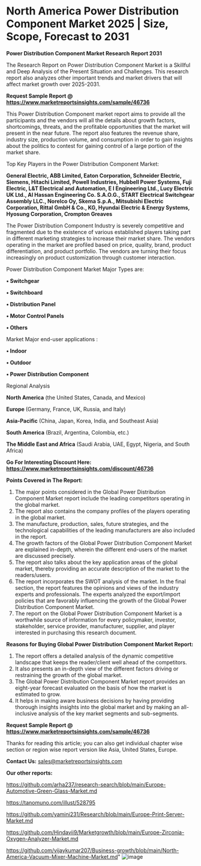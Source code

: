 # North America Power Distribution Component Market 2025 | Size, Scope, Forecast to 2031

<strong>Power Distribution Component Market Research Report 2031</strong>

The Research Report on Power Distribution Component Market is a Skillful and Deep Analysis of the Present Situation and Challenges. This research report also analyzes other important trends and market drivers that will affect market growth over 2025-2031.

<strong>Request Sample Report @ <a href=https://www.marketreportsinsights.com/sample/46736>https://www.marketreportsinsights.com/sample/46736</a></strong>

This Power Distribution Component market report aims to provide all the participants and the vendors will all the details about growth factors, shortcomings, threats, and the profitable opportunities that the market will present in the near future. The report also features the revenue share, industry size, production volume, and consumption in order to gain insights about the politics to contest for gaining control of a large portion of the market share.

Top Key Players in the Power Distribution Component Market:

<strong>General Electric, ABB Limited, Eaton Corporation, Schneider Electric, Siemens, Hitachi Limited, Powell Industries, Hubbell Power Systems, Fuji Electric, L&T Electrical and Automation, E I Engineering Ltd., Lucy Electric UK Ltd., Al Hassan Engineering Co. S.A.O.G., START Electrical Switchgear Assembly LLC., Norelco Oy, Skema S.p.A., Mitsubishi Electric Corporation, Rittal GmbH & Co., KG, Hyundai Electric & Energy Systems, Hyosung Corporation, Crompton Greaves</strong>

The Power Distribution Component Industry is severely competitive and fragmented due to the existence of various established players taking part in different marketing strategies to increase their market share. The vendors operating in the market are profiled based on price, quality, brand, product differentiation, and product portfolio. The vendors are turning their focus increasingly on product customization through customer interaction.

Power Distribution Component Market Major Types are:

<strong>•  Switchgear

•  Switchboard

•  Distribution Panel

•  Motor Control Panels

•  Others</strong>

Market Major end-user applications :

<strong>•  Indoor

•  Outdoor

•  Power Distribution Component</strong>

Regional Analysis

</u><strong><b>North America</b></strong> (the United States, Canada, and Mexico)

<strong><b>Europe </b></strong>(Germany, France, UK, Russia, and Italy)

<strong><b>Asia-Pacific</b></strong> (China, Japan, Korea, India, and Southeast Asia)

<strong><b>South America</b></strong> (Brazil, Argentina, Colombia, etc.)

<strong><b>The Middle East and Africa</b></strong> (Saudi Arabia, UAE, Egypt, Nigeria, and South Africa)

<strong>Go For Interesting Discount Here: <a href=https://www.marketreportsinsights.com/discount/46736>https://www.marketreportsinsights.com/discount/46736</a></strong>

<strong>Points Covered in The Report:</strong>
<ol>
  <li>The major points considered in the Global Power Distribution Component Market report include the leading competitors operating in the global market.</li>
  <li>The report also contains the company profiles of the players operating in the global market.</li>
  <li>The manufacture, production, sales, future strategies, and the technological capabilities of the leading manufacturers are also included in the report.</li>
  <li>The growth factors of the Global Power Distribution Component Market are explained in-depth, wherein the different end-users of the market are discussed precisely.</li>
  <li>The report also talks about the key application areas of the global market, thereby providing an accurate description of the market to the readers/users.</li>
  <li>The report incorporates the SWOT analysis of the market. In the final section, the report features the opinions and views of the industry experts and professionals. The experts analyzed the export/import policies that are favorably influencing the growth of the Global Power Distribution Component Market.</li>
  <li>The report on the Global Power Distribution Component Market is a worthwhile source of information for every policymaker, investor, stakeholder, service provider, manufacturer, supplier, and player interested in purchasing this research document.</li>
</ol>
<strong>Reasons for Buying Global Power Distribution Component Market Report:</strong>

<ol>
  <li>The report offers a detailed analysis of the dynamic competitive landscape that keeps the reader/client well ahead of the competitors.</li>
  <li>It also presents an in-depth view of the different factors driving or restraining the growth of the global market.</li>
  <li>The Global Power Distribution Component Market report provides an eight-year forecast evaluated on the basis of how the market is estimated to grow.</li>
  <li>It helps in making aware business decisions by having providing thorough insights insights into the global market and by making an all-inclusive analysis of the key market segments and sub-segments.</li>
</ol>
<strong>Request Sample Report @ <a href=https://www.marketreportsinsights.com/sample/46736>https://www.marketreportsinsights.com/sample/46736</a></strong>


Thanks for reading this article; you can also get individual chapter wise section or region wise report version like Asia, United States, Europe.

<strong>Contact Us:</strong>
sales@marketreportsinsights.com

<strong>Our other reports:</strong>

<a href=https://github.com/arha237/research-search/blob/main/Europe-Automotive-Green-Glass-Market.md>https://github.com/arha237/research-search/blob/main/Europe-Automotive-Green-Glass-Market.md</a>

<a href=https://tanomuno.com/illust/528795>https://tanomuno.com/illust/528795</a>

<a href=https://github.com/yamini231/Research/blob/main/Europe-Print-Server-Market.md>https://github.com/yamini231/Research/blob/main/Europe-Print-Server-Market.md</a>

<a href=https://github.com/Hindavii9/Marketgrowth/blob/main/Europe-Zirconia-Oxygen-Analyzer-Market.md>https://github.com/Hindavii9/Marketgrowth/blob/main/Europe-Zirconia-Oxygen-Analyzer-Market.md</a>

<a href=https://github.com/vijaykumar207/Business-growth/blob/main/North-America-Vacuum-Mixer-Machine-Market.md>https://github.com/vijaykumar207/Business-growth/blob/main/North-America-Vacuum-Mixer-Machine-Market.md</a>"
![image](https://github.com/user-attachments/assets/cfcf99a6-c0b7-42e2-a697-605fc6493b26)
